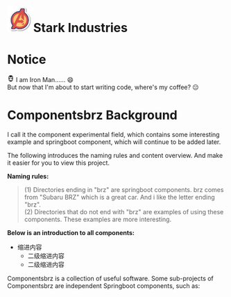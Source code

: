 # <img src="https://github.com/bbcdabao/componentsbrz/blob/develop/docs/images/logo.svg" alt="A" width="60" height="60" title="Stark Industries" >Stark Industries</img>
# Notice
<img src="https://github.com/bbcdabao/componentsbrz/blob/develop/docs/images/user-logo.jpg" alt=":)" width="16" height="16" title="Stark Industries" > I am Iron Man......</img> :smile: <br>
But now that I'm about to start writing code, where's my coffee? :expressionless:


# Componentsbrz Background

I call it the component experimental field, which contains some interesting example and springboot component, which will continue to be added later.

The following introduces the naming rules and content overview. And make it easier for you to view this project.

__Naming rules:__<br>
>(1) Directories ending in "brz" are springboot components. brz comes from "Subaru BRZ" which is a great car. And i like the letter ending "brz".<br>
>(2) Directories that do not end with "brz" are examples of using these components. These examples are more interesting.<br>

__Below is an introduction to all components:__<br>

- 缩进内容
  - 二级缩进内容
  - 二级缩进内容

Componentsbrz is a collection of useful software. Some sub-projects of Componentsbrz are independent Springboot components, such as:



